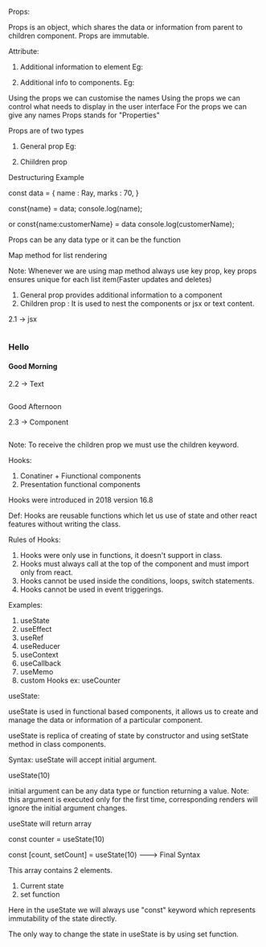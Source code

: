 Props:

Props is an object, which shares the data or information from parent to children component.
Props are immutable.


Attribute:
1. Additional information to element
Eg: <img src = "" alt = "" width = "" height = "">


2. Additional info to components.
Eg: <CustomImage source = "" alternateText = "">

Using the props we can customise the names
Using the props we can control what needs to display in the user interface
For the props we can give any names
Props stands for "Properties"

Props are of two types
1. General prop
Eg: <CustomImage source = "" alternateText = "">

2. Chiildren prop


Destructuring Example

const data = {
    name : Ray,
    marks : 70,
}

const{name} = data;
console.log(name);

or
const{name:customerName} = data
console.log(customerName);


<CustomButton text="login" bgColor="green">
<CustomButton text="sign-up" bgColor="red">


Props can be any data type or it can be the function

Map method for list rendering

Note: Whenever we are using map method always use key prop, key props ensures unique for each list item(Faster updates and deletes)


1. General prop provides additional information to a component <image source={} alternateText={} >
2. Children prop : It is used to nest the components or jsx or text content.

2.1 -> jsx

<Image>

<h3>Hello</h3>
<h4>Good Morning</h4>

</Image>

2.2 -> Text

<Image>

Good Afternoon

</Image>

2.3 -> Component

<Image>

<heading/>

</Image>


Note: To receive the children prop we must use the children keyword.




Hooks:

1. Conatiner + Fiunctional components
2. Presentation functional components

Hooks were introduced in 2018 version 16.8

Def: Hooks are reusable functions which let us  use of state and other react features without writing the class.

Rules of Hooks:

1. Hooks were only use in functions, it doesn't support in class.
2. Hooks must always call at the top of the component and must import only from react.
3. Hooks cannot be used inside the conditions, loops, switch statements.
4. Hooks cannot be used in event triggerings.


Examples:

1. useState
2. useEffect
3. useRef
4. useReducer
5. useContext
6. useCallback
7. useMemo
8. custom Hooks  ex: useCounter


useState:


useState is used in functional based components, it allows us to create and manage the data or information of a particular component.

useState is replica of creating of state by constructor and using setState method in class components.


Syntax:
useState will accept initial argument.

useState(10)

initial argument can be any data type or function returning a value.
Note: this argument is executed only for the first time, corresponding renders will ignore the initial argument changes.


useState will return array

const counter = useState(10)

const [count, setCount]  = useState(10) ---> Final Syntax

This array contains 2 elements.
1. Current state
2. set function

Here in the useState we will always use "const" keyword which represents immutability of the state directly.

The only way to change the state in useState is by using set function.





